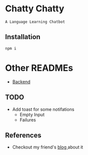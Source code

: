 # Chatty Chatty

``A Language Learning Chatbot``

## Installation

``npm i``

# Other READMEs

* [Backend](backend/README.md)

## TODO

* Add toast for some notifations
  * Empty Input
  * Failures

## References

- Checkout my friend's [blog ](https://jason-siu-portfolio.vercel.app/article/chattychatty)about it
